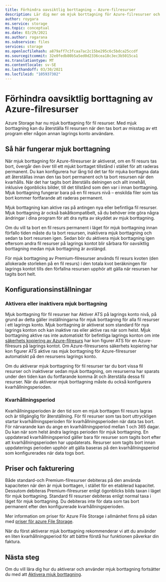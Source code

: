 ```yaml
---
title: Förhindra oavsiktlig borttagning – Azure-filresurser
description: Lär dig mer om mjuk borttagning för Azure-filresurser och hur du kan använda det för att återställa data och förhindra oavsiktlig borttagning.
author: roygara
ms.service: storage
ms.topic: conceptual
ms.date: 03/29/2021
ms.author: rogarana
ms.subservice: files
services: storage
ms.openlocfilehash: a879aff7c3fcaa7ac2c15be295c6c5bdca25ccdf
ms.sourcegitcommit: 32e0fedb80b5a5ed0d2336cea18c3ec3b5015ca1
ms.translationtype: MT
ms.contentlocale: sv-SE
ms.lasthandoff: 03/30/2021
ms.locfileid: "105937302"
---
```

# <a name="prevent-accidental-deletion-of-azure-file-shares"></a>Förhindra oavsiktlig borttagning av Azure-filresurser

Azure Storage har nu mjuk borttagning för fil resurser. Med mjuk borttagning kan du återställa fil resursen när den tas bort av misstag av ett program eller någon annan lagrings konto användare.

## <a name="how-soft-delete-works"></a>Så här fungerar mjuk borttagning

När mjuk borttagning för Azure-filresurser är aktiverat, om en fil resurs tas bort, övergår den över till ett mjukt borttaget tillstånd i stället för att raderas permanent. Du kan konfigurera hur lång tid det tar för mjuka borttagna data att återställas innan den tas bort permanent och ta bort resursen när den kvarhålls. När det har tagits bort återställs delningen och allt innehåll, inklusive ögonblicks bilder, till det tillstånd som den var i innan borttagning. Mjuk borttagning fungerar bara på en fil resurs nivå – enskilda filer som tas bort kommer fortfarande att raderas permanent.

Mjuk borttagning kan aktive ras på antingen nya eller befintliga fil resurser. Mjuk borttagning är också bakåtkompatibelt, så du behöver inte göra några ändringar i dina program för att dra nytta av skyddet av mjuk borttagning. 

Om du vill ta bort en fil resurs permanent i läget för mjuk borttagning innan förfallo tiden måste du ta bort resursen, inaktivera mjuk borttagning och sedan ta bort resursen igen. Sedan bör du aktivera mjuk borttagning igen eftersom andra fil resurser på lagrings kontot blir sårbara för oavsiktlig borttagning medan mjuk borttagning är avstängd.

För mjuk borttagning av Premium-filresurser används fil resurs kvoten (den allokerade storleken på en fil resurs) i den totala kvot beräkningen för lagrings kontot tills den förfallna resursen upphör att gälla när resursen har tagits bort helt.

## <a name="configuration-settings"></a>Konfigurationsinställningar

### <a name="enabling-or-disabling-soft-delete"></a>Aktivera eller inaktivera mjuk borttagning

Mjuk borttagning för fil resurser har Aktiver ATS på lagrings konto nivå, på grund av detta gäller inställningarna för mjuk borttagning för alla fil resurser i ett lagrings konto. Mjuk borttagning är aktiverat som standard för nya lagrings konton och kan inaktive ras eller aktive ras när som helst. Mjuk borttagning aktive ras inte automatiskt för befintliga lagrings konton om inte [säkerhets kopiering av Azure-filresurs](../../backup/azure-file-share-backup-overview.md) har kon figurer ATS för en Azure-filresurs på lagrings kontot. Om Azure-filresursens säkerhets kopiering har kon figurer ATS aktive ras mjuk borttagning för Azure-filresurser automatiskt på den resursens lagrings konto.

Om du aktiverar mjuk borttagning för fil resurser tar du bort vissa fil resurser och inaktiverar sedan mjuk borttagning, om resurserna har sparats under den tiden kan du fortfarande komma åt och återställa dessa fil resurser. När du aktiverar mjuk borttagning måste du också konfigurera kvarhållningsperioden.

### <a name="retention-period"></a>Kvarhållningsperiod

Kvarhållningsperioden är den tid som en mjuk borttagen fil resurs lagras och är tillgänglig för återställning. För fil resurser som tas bort uttryckligen startar kvarhållningsperioden för kvarhållningsperioden när data tas bort. För närvarande kan du ange en kvarhållningsperiod mellan 1 och 365 dagar. Du kan när som helst ändra lagrings perioden för mjuk borttagning. En uppdaterad kvarhållningsperiod gäller bara för resurser som tagits bort efter att kvarhållningsperioden har uppdaterats. Resurser som tagits bort innan uppdaterings perioden upphör att gälla baseras på den kvarhållningsperiod som konfigurerades när data togs bort.

## <a name="pricing-and-billing"></a>Priser och fakturering

Både standard-och Premium-filresurser debiteras på den använda kapaciteten när den är mjuk borttagen, i stället för en etablerad kapacitet. Dessutom debiteras Premium-filresurser enligt ögonblicks bilds taxan i läget för mjuk borttagning. Standard fil resurser debiteras enligt normal taxa i läget för mjuk borttagning. Du debiteras inte för data som tas bort permanent efter den konfigurerade kvarhållningsperioden.

Mer information om priser för Azure File Storage i allmänhet finns på sidan med [priser för azure File Storage](https://azure.microsoft.com/pricing/details/storage/files/).

När du först aktiverar mjuk borttagning rekommenderar vi att du använder en liten kvarhållningsperiod för att bättre förstå hur funktionen påverkar din faktura.

## <a name="next-steps"></a>Nästa steg

Om du vill lära dig hur du aktiverar och använder mjuk borttagning fortsätter du med att [Aktivera mjuk borttagning](storage-files-enable-soft-delete.md).
